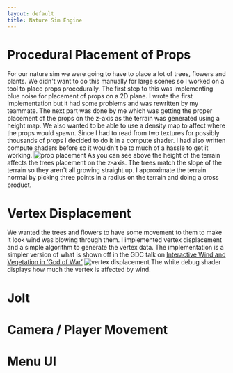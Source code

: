 ```yaml
---
layout: default
title: Nature Sim Engine
---
```

# Procedural Placement of Props
For our nature sim we were going to have to place a lot of trees, flowers and plants. We didn't want to do this manually for large scenes so I worked on a tool to place props procedurally. The first step to this was implementing blue noise for placement of props on a 2D plane. I wrote the first implementation but it had some problems and was rewritten by my teammate. The next part was done by me which was getting the proper placement of the props on the z-axis as the terrain was generated using a height map. We also wanted to be able to use a density map to affect where the props would spawn. Since I had to read from two textures for possibly thousands of props I decided to do it in a compute shader. I had also written compute shaders before so it wouldn't be to much of a hassle to get it working.
![prop placement](assets/PropPlacementExample.gif)
As you can see above the height of the terrain affects the trees placement on the z-axis. The trees match the slope of the terrain so they aren't all growing straight up. I approximate the terrain normal by picking three points in a radius on the terrain and doing a cross product.
# Vertex Displacement
We wanted the trees and flowers to have some movement to them to make it look wind was blowing through them. I implemented vertex displacement and a simple algorithm to generate the vertex data. The implementation is a simpler version of what is shown off in the GDC talk on [Interactive Wind and Vegetation in ‘God of War’](https://www.youtube.com/watch?v=MKX45_riWQA)
![vertex displacement](assets/Displacement.gif)
The white debug shader displays how much the vertex is affected by wind. 

# Jolt

# Camera / Player Movement

# Menu UI

